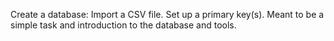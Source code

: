 Create a database: 
Import a CSV file. Set up a primary key(s). Meant to be a simple task and introduction to the database and tools.

